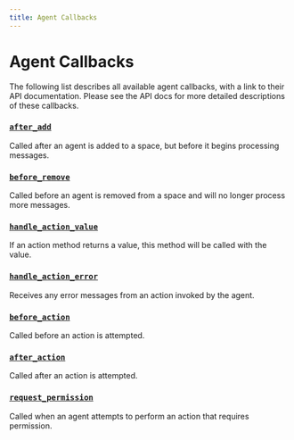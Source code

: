 ```yaml
---
title: Agent Callbacks
---
```


# Agent Callbacks

The following list describes all available agent callbacks, with a link to their
API documentation. Please see the API docs for more detailed descriptions of
these callbacks.

### [`after_add`](../api_docs/agency/agent.html#Agent.after_add)
Called after an agent is added to a space, but before it begins processing
messages.

### [`before_remove`](../api_docs/agency/agent.html#Agent.before_remove)
Called before an agent is removed from a space and will no longer process more
messages.

### [`handle_action_value`](../api_docs/agency/agent.html#Agent.handle_action_value)
If an action method returns a value, this method will be called with the value.

### [`handle_action_error`](../api_docs/agency/agent.html#Agent.handle_action_error)
Receives any error messages from an action invoked by the agent.

### [`before_action`](../api_docs/agency/agent.html#Agent.before_action)
Called before an action is attempted.

### [`after_action`](../api_docs/agency/agent.html#Agent.after_action)
Called after an action is attempted.

### [`request_permission`](../api_docs/agency/agent.html#Agent.request_permission)
Called when an agent attempts to perform an action that requires permission.